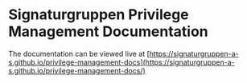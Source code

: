 # Signaturgruppen Privilege Management Documentation

The documentation can be viewed live at [https://signaturgruppen-a-s.github.io/privilege-management-docs](https://signaturgruppen-a-s.github.io/privilege-management-docs/)
